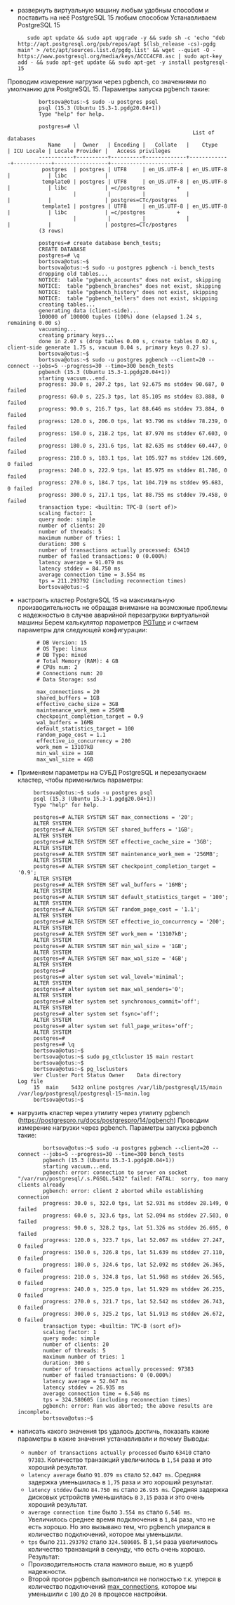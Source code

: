 
* развернуть виртуальную машину любым удобным способом и поставить на неё PostgreSQL 15 любым способом
     Устанавливаем PostgreSQL 15
   
         sudo apt update && sudo apt upgrade -y && sudo sh -c 'echo "deb http://apt.postgresql.org/pub/repos/apt $(lsb_release -cs)-pgdg main" > /etc/apt/sources.list.d/pgdg.list' && wget --quiet -O - https://www.postgresql.org/media/keys/ACCC4CF8.asc | sudo apt-key add - && sudo apt-get update && sudo apt-get -y install postgresql-15


Проводим измерение нагрузки через pgbench, со значениями по умолчанию для PostgreSQL 15. Параметры запуска pgbench такие:

              bortsova@otus:~$ sudo -u postgres psql
              psql (15.3 (Ubuntu 15.3-1.pgdg20.04+1))
              Type "help" for help.
        
              postgres=# \l
                                                               List of databases
                 Name    |  Owner   | Encoding |   Collate   |    Ctype    | ICU Locale | Locale Provider |   Access privileges   
              -----------+----------+----------+-------------+-------------+------------+-----------------+-----------------------
               postgres  | postgres | UTF8     | en_US.UTF-8 | en_US.UTF-8 |            | libc            | 
               template0 | postgres | UTF8     | en_US.UTF-8 | en_US.UTF-8 |            | libc            | =c/postgres          +
                         |          |          |             |             |            |                 | postgres=CTc/postgres
               template1 | postgres | UTF8     | en_US.UTF-8 | en_US.UTF-8 |            | libc            | =c/postgres          +
                         |          |          |             |             |            |                 | postgres=CTc/postgres
              (3 rows)
        
              postgres=# create database bench_tests;
              CREATE DATABASE
              postgres=# \q
              bortsova@otus:~$ 
              bortsova@otus:~$ sudo -u postgres pgbench -i bench_tests
              dropping old tables...
              NOTICE:  table "pgbench_accounts" does not exist, skipping
              NOTICE:  table "pgbench_branches" does not exist, skipping
              NOTICE:  table "pgbench_history" does not exist, skipping
              NOTICE:  table "pgbench_tellers" does not exist, skipping
              creating tables...
              generating data (client-side)...
              100000 of 100000 tuples (100%) done (elapsed 1.24 s, remaining 0.00 s)
              vacuuming...
              creating primary keys...
              done in 2.07 s (drop tables 0.00 s, create tables 0.02 s, client-side generate 1.75 s, vacuum 0.04 s, primary keys 0.27 s).
              bortsova@otus:~$ 
              bortsova@otus:~$ sudo -u postgres pgbench --client=20 --connect --jobs=5 --progress=30 --time=300 bench_tests
              pgbench (15.3 (Ubuntu 15.3-1.pgdg20.04+1))
              starting vacuum...end.
              progress: 30.0 s, 207.2 tps, lat 92.675 ms stddev 90.687, 0 failed
              progress: 60.0 s, 225.3 tps, lat 85.105 ms stddev 83.888, 0 failed
              progress: 90.0 s, 216.7 tps, lat 88.646 ms stddev 73.884, 0 failed
              progress: 120.0 s, 206.0 tps, lat 93.796 ms stddev 78.239, 0 failed
              progress: 150.0 s, 218.2 tps, lat 87.970 ms stddev 67.603, 0 failed
              progress: 180.0 s, 231.6 tps, lat 82.635 ms stddev 60.447, 0 failed
              progress: 210.0 s, 183.1 tps, lat 105.927 ms stddev 126.609, 0 failed
              progress: 240.0 s, 222.9 tps, lat 85.975 ms stddev 81.786, 0 failed
              progress: 270.0 s, 184.7 tps, lat 104.719 ms stddev 95.683, 0 failed
              progress: 300.0 s, 217.1 tps, lat 88.755 ms stddev 79.458, 0 failed
              transaction type: <builtin: TPC-B (sort of)>
              scaling factor: 1
              query mode: simple
              number of clients: 20
              number of threads: 5
              maximum number of tries: 1
              duration: 300 s
              number of transactions actually processed: 63410
              number of failed transactions: 0 (0.000%)
              latency average = 91.079 ms
              latency stddev = 84.750 ms
              average connection time = 3.554 ms
              tps = 211.293792 (including reconnection times)
              bortsova@otus:~$ 


* настроить кластер PostgreSQL 15 на максимальную производительность не обращая внимание на возможные проблемы с надежностью в случае аварийной перезагрузки виртуальной машины
Берем калькулятор параметров [PGTune](https://pgtune.leopard.in.ua/) и считаем параметры для следующей конфигурации:
    
            # DB Version: 15
            # OS Type: linux
            # DB Type: mixed
            # Total Memory (RAM): 4 GB
            # CPUs num: 2
            # Connections num: 20
            # Data Storage: ssd
     
            max_connections = 20
            shared_buffers = 1GB
            effective_cache_size = 3GB
            maintenance_work_mem = 256MB
            checkpoint_completion_target = 0.9
            wal_buffers = 16MB
            default_statistics_target = 100
            random_page_cost = 1.1
            effective_io_concurrency = 200
            work_mem = 13107kB
            min_wal_size = 1GB
            max_wal_size = 4GB


* Применяем параметры на СУБД PostgreSQL и перезапускаем кластер, чтобы применились параметры:

           bortsova@otus:~$ sudo -u postgres psql
           psql (15.3 (Ubuntu 15.3-1.pgdg20.04+1))
           Type "help" for help.
        
           postgres=# ALTER SYSTEM SET max_connections = '20';
           ALTER SYSTEM
           postgres=# ALTER SYSTEM SET shared_buffers = '1GB';
           ALTER SYSTEM
           postgres=# ALTER SYSTEM SET effective_cache_size = '3GB';
           ALTER SYSTEM
           postgres=# ALTER SYSTEM SET maintenance_work_mem = '256MB';
           ALTER SYSTEM
           postgres=# ALTER SYSTEM SET checkpoint_completion_target = '0.9';
           ALTER SYSTEM
           postgres=# ALTER SYSTEM SET wal_buffers = '16MB';
           ALTER SYSTEM
           postgres=# ALTER SYSTEM SET default_statistics_target = '100';
           ALTER SYSTEM
           postgres=# ALTER SYSTEM SET random_page_cost = '1.1';
           ALTER SYSTEM
           postgres=# ALTER SYSTEM SET effective_io_concurrency = '200';
           ALTER SYSTEM
           postgres=# ALTER SYSTEM SET work_mem = '13107kB';
           ALTER SYSTEM
           postgres=# ALTER SYSTEM SET min_wal_size = '1GB';
           ALTER SYSTEM
           postgres=# ALTER SYSTEM SET max_wal_size = '4GB';
           ALTER SYSTEM
           postgres=#  
           postgres=# alter system set wal_level='minimal';
           ALTER SYSTEM
           postgres=# alter system set max_wal_senders='0';
           ALTER SYSTEM
           postgres=# alter system set synchronous_commit='off';
           ALTER SYSTEM
           postgres=# alter system set fsync='off';
           ALTER SYSTEM
           postgres=# alter system set full_page_writes='off'; 
           ALTER SYSTEM
           postgres=# 
           postgres=# \q
           bortsova@otus:~$ 
           bortsova@otus:~$ sudo pg_ctlcluster 15 main restart
           bortsova@otus:~$ 
           bortsova@otus:~$ pg_lsclusters 
           Ver Cluster Port Status Owner    Data directory              Log file
           15  main    5432 online postgres /var/lib/postgresql/15/main /var/log/postgresql/postgresql-15-main.log
           bortsova@otus:~$ 


* нагрузить кластер через утилиту через утилиту pgbench (https://postgrespro.ru/docs/postgrespro/14/pgbench)
Проводим измерение нагрузки через pgbench. Параметры запуска pgbench такие:
    

              bortsova@otus:~$ sudo -u postgres pgbench --client=20 --connect --jobs=5 --progress=30 --time=300 bench_tests
              pgbench (15.3 (Ubuntu 15.3-1.pgdg20.04+1))
              starting vacuum...end.
              pgbench: error: connection to server on socket "/var/run/postgresql/.s.PGSQL.5432" failed: FATAL:  sorry, too many clients already
              pgbench: error: client 2 aborted while establishing connection
              progress: 30.0 s, 322.0 tps, lat 52.931 ms stddev 28.149, 0 failed
              progress: 60.0 s, 323.6 tps, lat 52.094 ms stddev 27.503, 0 failed
              progress: 90.0 s, 328.2 tps, lat 51.326 ms stddev 26.695, 0 failed
              progress: 120.0 s, 323.7 tps, lat 52.067 ms stddev 27.247, 0 failed
              progress: 150.0 s, 326.8 tps, lat 51.639 ms stddev 27.110, 0 failed
              progress: 180.0 s, 324.6 tps, lat 52.092 ms stddev 26.365, 0 failed
              progress: 210.0 s, 324.8 tps, lat 51.968 ms stddev 26.565, 0 failed
              progress: 240.0 s, 325.0 tps, lat 51.929 ms stddev 26.235, 0 failed
              progress: 270.0 s, 321.7 tps, lat 52.542 ms stddev 26.743, 0 failed
              progress: 300.0 s, 325.2 tps, lat 51.913 ms stddev 26.672, 0 failed
              transaction type: <builtin: TPC-B (sort of)>
              scaling factor: 1
              query mode: simple
              number of clients: 20
              number of threads: 5
              maximum number of tries: 1
              duration: 300 s
              number of transactions actually processed: 97383
              number of failed transactions: 0 (0.000%)
              latency average = 52.047 ms
              latency stddev = 26.935 ms
              average connection time = 6.546 ms
              tps = 324.580605 (including reconnection times)
              pgbench: error: Run was aborted; the above results are incomplete.
              bortsova@otus:~$ 


* написать какого значения tps удалось достичь, показать какие параметры в какие значения устанавливали и почему
Выводы:
    * `number of transactions actually processed` было `63410` стало `97383`. Количество транзакций увеличилось в `1,54` раза и это хороший результат.
    * `latency average` было `91.079 ms` стало `52.047 ms`. Средняя задержка уменьшилась в `1,75` раза и это хороший результат.
    * `latency stddev` было `84.750 ms` стало `26.935 ms`. Средняя задержка дисковых устройств уменьшилась в `3,15` раза и это очень хороший результат.
    * `average connection time` было `3.554 ms` стало `6.546 ms`. Увеличилось среднее время подключения в `1,84` раза, что не есть хорошо. Но это вызывано тем, что pgbench упирался в количество подключений, которое мы уменьшили.
    * `tps` было `211.293792` стало `324.580605`. В `1,54` раза увеличилось количество транзакций в секунду, что есть очень хорошо.
Результат:
    * Производительность стала намного выше, но в ущерб надежности.
    * Второй прогон pgbench выполнился не полностью т.к. уперся в количество подключений [max_connections](https://postgrespro.ru/docs/postgrespro/15/runtime-config-connection#GUC-MAX-CONNECTIONS), которое мы уменьшили с `100` до `20` в процессе настройки.
